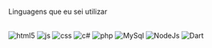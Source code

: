 Linguagens que eu sei utilizar

<div style="display: inline_block; align: center;"><br/>
  <img alt= "html5" src="https://img.shields.io/badge/HTML5-E34F26?style=for-the-badge&logo=html5&logoColor=white"/>
  <img alt= "js" src="https://img.shields.io/badge/JavaScript-F7DF1E?style=for-the-badge&logo=javascript&logoColor=black"/>
  <img alt= "css" src="https://img.shields.io/badge/CSS-237?&style=for-the-badge&logo=css3&logoColor=white"/>
  <img alt= "c#" src="https://img.shields.io/badge/C%23-239120?style=for-the-badge&logo=c-sharp&logoColor=white"/>
  <img alt= "php" src="https://img.shields.io/badge/PHP-777BB4?style=for-the-badge&logo=php&logoColor=white"/>
  <img alt= "MySql" src="https://img.shields.io/badge/MySQL-00000F?style=for-the-badge&logo=mysql&logoColor=white"/>
  <img alt="NodeJs" src="https://img.shields.io/badge/Node.js-43853D?style=for-the-badge&logo=node.js&logoColor=white"/>
  <img alt= "Dart" src="https://img.shields.io/badge/Dart-0175C2?style=for-the-badge&logo=dart&logoColor=white"</br>  	
</div><br>
